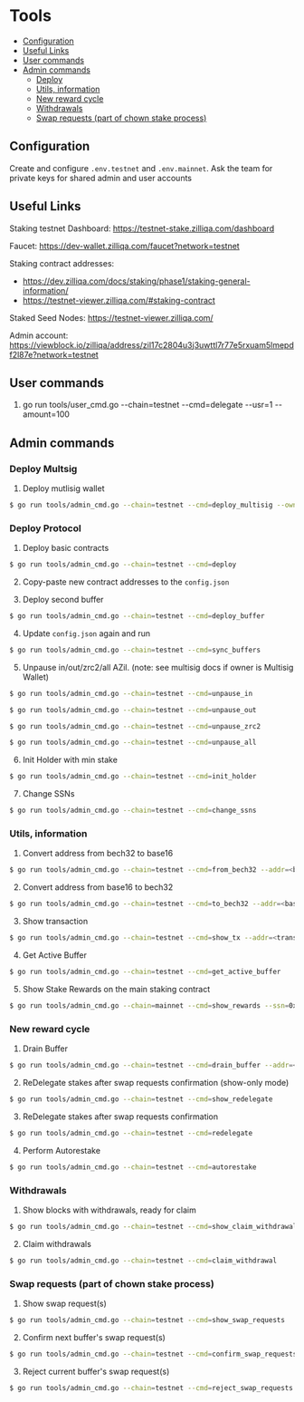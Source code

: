 # Tools

- [Configuration](#configuration)
- [Useful Links](#useful-links)
- [User commands](#user-commands)
- [Admin commands](#admin-commands)
    - [Deploy](#deploy)
    - [Utils, information](#utils-information)
    - [New reward cycle](#new-reward-cycle)
    - [Withdrawals](#withdrawals)
    - [Swap requests \(part of chown stake process\)](#swap-requests-part-of-chown-stake-process)

## Configuration

Create and configure `.env.testnet` and `.env.mainnet`. Ask the team for private keys for shared admin and user accounts

## Useful Links

Staking testnet Dashboard:
https://testnet-stake.zilliqa.com/dashboard

Faucet:
https://dev-wallet.zilliqa.com/faucet?network=testnet

Staking contract addresses:
* https://dev.zilliqa.com/docs/staking/phase1/staking-general-information/
* https://testnet-viewer.zilliqa.com/#staking-contract

Staked Seed Nodes:
https://testnet-viewer.zilliqa.com/

Admin account:
https://viewblock.io/zilliqa/address/zil17c2804u3j3uwttl7r77e5rxuam5lmepdf2l87e?network=testnet

## User commands

1. go run tools/user_cmd.go --chain=testnet --cmd=delegate --usr=1 --amount=100

## Admin commands

### Deploy Multsig

1. Deploy mutlisig wallet

```sh
$ go run tools/admin_cmd.go --chain=testnet --cmd=deploy_multisig --owners=0x4C4B65b9a732bd47aE0fb3bCe8Aa77E47e9dC634,0x907Cb4661099aB4DCE8AE1798b1006970f6a0b2D --signcount=2
```

### Deploy Protocol

1. Deploy basic contracts

```sh
$ go run tools/admin_cmd.go --chain=testnet --cmd=deploy
```

2. Copy-paste new contract addresses to the `config.json`

3. Deploy second buffer

```sh
$ go run tools/admin_cmd.go --chain=testnet --cmd=deploy_buffer
```

4. Update `config.json` again and run

```sh
$ go run tools/admin_cmd.go --chain=testnet --cmd=sync_buffers
```

5. Unpause in/out/zrc2/all AZil. (note: see multisig docs if owner is Multisig Wallet)

```sh
$ go run tools/admin_cmd.go --chain=testnet --cmd=unpause_in
```

```sh
$ go run tools/admin_cmd.go --chain=testnet --cmd=unpause_out
```

```sh
$ go run tools/admin_cmd.go --chain=testnet --cmd=unpause_zrc2
```

```sh
$ go run tools/admin_cmd.go --chain=testnet --cmd=unpause_all
```

6. Init Holder with min stake

```sh
$ go run tools/admin_cmd.go --chain=testnet --cmd=init_holder
```

7. Change SSNs

```sh
$ go run tools/admin_cmd.go --chain=testnet --cmd=change_ssns
```

### Utils, information

1. Convert address from bech32 to base16

```sh
$ go run tools/admin_cmd.go --chain=testnet --cmd=from_bech32 --addr=<bech32 addr>
```

2. Convert address from base16 to bech32

```sh
$ go run tools/admin_cmd.go --chain=testnet --cmd=to_bech32 --addr=<base16 addr>
```

3. Show transaction

```sh
$ go run tools/admin_cmd.go --chain=testnet --cmd=show_tx --addr=<transaction hash>
```

4. Get Active Buffer

```sh
$ go run tools/admin_cmd.go --chain=testnet --cmd=get_active_buffer
```

5. Show Stake Rewards on the main staking contract

```sh
$ go run tools/admin_cmd.go --chain=mainnet --cmd=show_rewards --ssn=0x2afe9e18EdD39D927d0FffF8990612FC4aFa2295 --addr=0x30B5259a4E89Dc12B6da7883A9D3cd691F03b386
```

### New reward cycle

1. Drain Buffer

```sh
$ go run tools/admin_cmd.go --chain=testnet --cmd=drain_buffer --addr=<buffer addr>
```

2. ReDelegate stakes after swap requests confirmation (show-only mode)

```sh
$ go run tools/admin_cmd.go --chain=testnet --cmd=show_redelegate
```

3. ReDelegate stakes after swap requests confirmation

```sh
$ go run tools/admin_cmd.go --chain=testnet --cmd=redelegate
```

4. Perform Autorestake

```sh
$ go run tools/admin_cmd.go --chain=testnet --cmd=autorestake
```

### Withdrawals

1. Show blocks with withdrawals, ready for claim

```sh
$ go run tools/admin_cmd.go --chain=testnet --cmd=show_claim_withdrawal
```

2. Claim withdrawals

```sh
$ go run tools/admin_cmd.go --chain=testnet --cmd=claim_withdrawal
```

### Swap requests (part of chown stake process)

1. Show swap request(s)

```sh
$ go run tools/admin_cmd.go --chain=testnet --cmd=show_swap_requests
```

2. Confirm next buffer's swap request(s)

```sh
$ go run tools/admin_cmd.go --chain=testnet --cmd=confirm_swap_requests
```

3. Reject current buffer's swap request(s)

```sh
$ go run tools/admin_cmd.go --chain=testnet --cmd=reject_swap_requests
```
